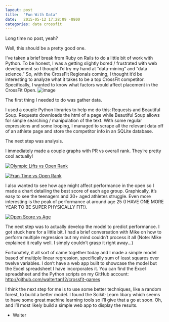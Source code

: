 ```yaml
---
layout: post
title:  "Fun With Data"
date:   2015-05-12 17:28:09 -0800
categories: data crossfit
---
```

Long time no post, yeah?

Well, this should be a pretty good one.

I’ve taken a brief break from Ruby on Rails to do a little bit of work with Python. To be honest, I was a getting slightly bored / frustrated with web development so I thought I’d try my hand at “data-mining” and “data science.” So, with the CrossFit Regionals coming, I thought it’d be interesting to analyze what it takes to be a top CrossFit competitor. Specifically, I wanted to know what factors would affect placement in the CrossFit Open.
![image](https://40.media.tumblr.com/e4dca25cf6e0c673ff9355d6afe2b677/tumblr_inline_no9etv4dHK1qepten_1280.jpg)

The first thing I needed to do was gather data.

I used a couple Python libraries to help me do this: Requests and Beautiful Soup. Requests downloads the html of a page while Beautiful Soup allows for simple searching / manipulation of the text. With some regular expressions and some looping, I managed to scrape all the relevant data off of an athlete page and store the competitor info in an SQLite database.

The next step was analysis.

I immediately made a couple graphs with PR vs overall rank. They’re pretty cool actually!


[![Olympic Lifts vs Open Rank](https://plot.ly/~waltertan12/197.png)](https://plot.ly/~waltertan12/197/ "Olympic Lifts vs Open Rank")
<script data-plotly="waltertan12:197" src="https://plot.ly/embed.js" async=""></script>


[![Fran Time vs Open Rank](https://plot.ly/~waltertan12/199.png)](https://plot.ly/~waltertan12/199/ "Fran Time vs Open Rank")
<script data-plotly="waltertan12:199" src="https://plot.ly/embed.js" async=""></script>

I also wanted to see how age might affect performance in the open so I made a chart detailing the best score of each age group. Graphically, it’s easy to see the teenagers and 30+ aged athletes struggle. Even more interesting is the peak of performance at around age 25 (I HAVE ONE MORE YEAR TO BE SUPER PHYSICALLY FIT!).


[![Open Score vs Age](https://plot.ly/~waltertan12/194.png)](https://plot.ly/~waltertan12/194/ "Open Score vs Age")
<script data-plotly="waltertan12:194" src="https://plot.ly/embed.js" async=""></script>

The next step was to actually develop the model to predict performance. I got stuck here for a little bit. I had a brief conversation with Mike on how to perform multiple regression but my mind couldn’t process it all (Note: Mike explained it really well. I simply couldn’t grasp it right away...)

Fortunately, it all sort of came together today and I made a simple model based of multiple linear regression, specifically sum of least squares over twelve variables. I don’t have a web app built to showcase the model but the Excel spreadsheet I have incorporates it. You can find the Excel spreadsheet and the Python scripts on my GitHub account: http://github.com/waltertan12/crossfit-games

I think the next step for me is to use some better techniques, like a random forest, to build a better model. I found the Scikit-Learn libary which seems to have some great machine learning tools so I’ll give that a go at soon. Oh, and I’ll most likely build a simple web app to display the results.

- Walter